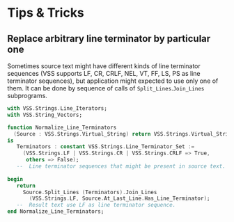 # Tips & Tricks


## Replace arbitrary line terminator by particular one

Sometimes source text might have different kinds of line terminator sequences
(VSS supports LF, CR, CRLF, NEL, VT, FF, LS, PS as line terminator sequences),
but application might expected to use only one of them. It can be done by
sequence of calls of `Split_Lines`.`Join_Lines` subprograms.


```ada
with VSS.Strings.Line_Iterators;
with VSS.String_Vectors;

function Normalize_Line_Terminators
  (Source : VSS.Strings.Virtual_String) return VSS.Strings.Virtual_String
is
   Terminators : constant VSS.Strings.Line_Terminator_Set :=
     (VSS.Strings.LF | VSS.Strings.CR | VSS.Strings.CRLF => True,
      others => False);
   --  Line terminator sequences that might be present in source text.
   
begin
   return
     Source.Split_Lines (Terminators).Join_Lines
       (VSS.Strings.LF, Source.At_Last_Line.Has_Line_Terminator);
   --  Result text use LF as line terminator sequence.
end Normalize_Line_Terminators;
```
